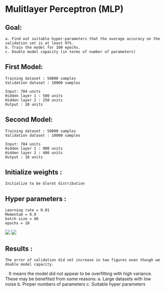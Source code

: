 Mulitlayer Perceptron (MLP)
=====================

Goal: 
-----

    a. Find out suitable hyper-parameters that the average accuracy on the validation set is at least 97%.
    b. Train the model for 100 epochs.
    c. Double model capacity (in terms of number of parameters)

First Model: 
------
    
    Training dataset : 50000 samples
    Validation dataset : 10000 samples
    
    Input: 784 units
    Hidden layer 1 : 500 units
    Hidden layer 2 : 250 units
    Output : 10 units

Second Model: 
------
    
    Training dataset : 50000 samples
    Validation dataset : 10000 samples
    
    Input: 784 units
    Hidden layer 1 : 900 units
    Hidden layer 2 : 400 units
    Output : 10 units
    

Initialize weights :
--------------------

    Initialize to be Glorot distribution

    
Hyper parameters :
-------------------

    Learning rate = 0.01
    Momentum = 0.9
    batch size = 40
    epochs = 10
    
    
![](https://github.com/zhangdiBeijing/LearningRepresentation/blob/master/MLP/images/error-of-first-model.png)
![](https://github.com/zhangdiBeijing/LearningRepresentation/blob/master/MLP/images/error-of-second-model(double-parameters).png)

Results :
---------

    The error of validation did not increase in two figures even though we double model capacity.
    It means the model did not appear to be overfitting with high variance. 
    These may be benefited from some reasons:
        a. Large datasets with low noise
        b. Proper numbers of parameters
        c. Suitable hyper parameters
    
     








